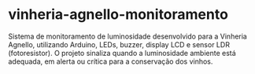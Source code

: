 # vinheria-agnello-monitoramento
Sistema de monitoramento de luminosidade desenvolvido para a Vinheria Agnello, utilizando Arduino, LEDs, buzzer, display LCD e sensor LDR (fotoresistor). O projeto sinaliza quando a luminosidade ambiente está adequada, em alerta ou crítica para a conservação dos vinhos.
